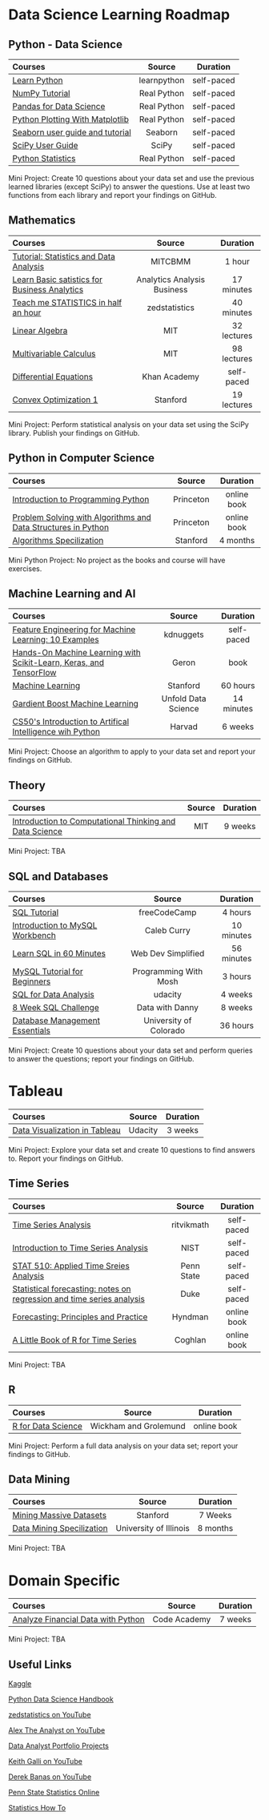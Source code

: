 # Data Science Learning Roadmap  

## Python - Data Science 

Courses | Source | Duration 
:-- | :--: | :--: 
[Learn Python](https://www.learnpython.org/) | learnpython | self-paced |
[NumPy Tutorial](https://realpython.com/numpy-tutorial/) | Real Python | self-paced | 
[Pandas for Data Science](https://realpython.com/learning-paths/pandas-data-science/) | Real Python | self-paced |
[Python Plotting With Matplotlib](https://realpython.com/python-matplotlib-guide/)| Real Python | self-paced |
[Seaborn user guide and tutorial](https://seaborn.pydata.org/tutorial.html) | Seaborn | self-paced |
[SciPy User Guide](https://docs.scipy.org/doc/scipy/reference/tutorial/) | SciPy | self-paced |
[Python Statistics](https://realpython.com/python-statistics/) | Real Python | self-paced 

Mini Project: Create 10 questions about your data set and use the previous learned libraries (except SciPy) to answer the questions. Use at least two functions from each library and report your findings on GitHub. 

## Mathematics  

Courses | Source | Duration 
:-- | :--: | :--: 
[Tutorial: Statistics and Data Analysis](https://www.youtube.com/watch?v=XbHeCL_8UhA) | MITCBMM | 1 hour |
[Learn Basic satistics for Business Analytics](https://www.youtube.com/watch?v=RiJYbxH77eQ) | Analytics Analysis Business | 17 minutes |
[Teach me STATISTICS in half an hour](https://www.youtube.com/watch?v=kyjlxsLW1Is) | zedstatistics | 40 minutes |
[Linear Algebra](https://ocw.mit.edu/courses/mathematics/18-06sc-linear-algebra-fall-2011/) | MIT | 32 lectures |
[Multivariable Calculus](https://ocw.mit.edu/courses/mathematics/18-02sc-multivariable-calculus-fall-2010/index.htm) | MIT | 98 lectures |
[Differential Equations](https://www.khanacademy.org/math/differential-equations) | Khan Academy | self-paced | 
[Convex Optimization 1](https://see.stanford.edu/Course/EE364A) | Stanford | 19 lectures |

Mini Project: Perform statistical analysis on your data set using the SciPy library. Publish your findings on GitHub. 


## Python in Computer Science 
Courses | Source | Duration 
:-- | :--: | :--: 
[Introduction to Programming Python](https://introcs.cs.princeton.edu/python/home/) | Princeton | online book |
[Problem Solving with Algorithms and Data Structures in Python](https://runestone.academy/runestone/books/published/pythonds/index.html) | Princeton | online book |
[Algorithms Specilization](https://www.coursera.org/specializations/algorithms) | Stanford | 4 months |

Mini Python Project: No project as the books and course will have exercises.


## Machine Learning and AI

Courses | Source | Duration 
:-- | :--: | :--: 
[Feature Engineering for Machine Learning: 10 Examples](https://www.kdnuggets.com/2018/12/feature-engineering-explained.html) | kdnuggets | self-paced |
[Hands-On Machine Learning with Scikit-Learn, Keras, and TensorFlow](https://www.amazon.com/Hands-Machine-Learning-Scikit-Learn-TensorFlow/dp/1491962291) |  Geron | book
[Machine Learning](https://www.coursera.org/learn/machine-learning?ranMID=40328&ranEAID=PtFMiHYfEVk&ranSiteID=PtFMiHYfEVk-Tr9MHoJNLweo.ZSKKXFr1A&siteID=PtFMiHYfEVk-Tr9MHoJNLweo.ZSKKXFr1A&utm_content=10&utm_medium=partners&utm_source=linkshare&utm_campaign=PtFMiHYfEVk) | Stanford | 60 hours 
[Gardient Boost Machine Learning](https://www.youtube.com/watch?v=j034-r3O2Cg) | Unfold Data Science | 14 minutes 
[CS50's Introduction to Artifical Intelligence wih Python](https://cs50.harvard.edu/ai/2020/) | Harvad | 6 weeks |

Mini Project: Choose an algorithm to apply to your data set and report your findings on GitHub.

## Theory 

Courses | Source | Duration 
:-- | :--: | :--: 
[Introduction to Computational Thinking and Data Science](https://www.edx.org/course/introduction-to-computational-thinking-and-data-4) | MIT | 9 weeks 

Mini Project: TBA

## SQL and Databases 

Courses | Source | Duration 
:-- | :--: | :--: 
[SQL Tutorial](https://www.youtube.com/watch?v=HXV3zeQKqGY) | freeCodeCamp | 4 hours
[Introduction to MySQL Workbench](https://www.youtube.com/watch?v=RSHevYMwCVw) | Caleb Curry | 10 minutes 
[Learn SQL in 60 Minutes](https://www.youtube.com/watch?v=p3qvj9hO_Bo) | Web Dev Simplified | 56 minutes 
[MySQL Tutorial for Beginners](https://www.youtube.com/watch?v=7S_tz1z_5bA) | Programming With Mosh | 3 hours |
[SQL for Data Analysis](https://www.udacity.com/course/sql-for-data-analysis--ud198?irclickid=zHeTDDR5sxyLRkFwUx0Mo3cXUkES4T1lRwK1xU0&irgwc=1&utm_source=affiliate&utm_medium=&aff=259799&utm_term=&utm_campaign=_gtc_www_classcentral_com_&utm_content=&adid=788805) | udacity | 4 weeks
[8 Week SQL Challenge](https://8weeksqlchallenge.com/case-study-1/) | Data with Danny | 8 weeks | 
[Database Management Essentials](https://www.coursera.org/learn/database-management) | University of Colorado | 36 hours

Mini Project: Create 10 questions about your data set and perform queries to answer the questions; report your findings on GitHub. 

# Tableau 
Courses | Source | Duration 
:-- | :--: | :--: 
[Data Visualization in Tableau](https://www.udacity.com/course/data-visualization-in-tableau--ud1006) | Udacity | 3 weeks

Mini Project: Explore your data set and create 10 questions to find answers to. Report your findings on GitHub. 

## Time Series 

Courses | Source | Duration 
:-- | :--: | :--: 
[Time Series Analysis](https://www.youtube.com/playlist?list=PLvcbYUQ5t0UHOLnBzl46_Q6QKtFgfMGc3) | ritvikmath | self-paced | 
[Introduction to Time Series Analysis](https://www.itl.nist.gov/div898/handbook/pmc/section4/pmc4.htm) | NIST | self-paced | 
[STAT 510: Applied Time Sreies Analysis](https://online.stat.psu.edu/stat510/) | Penn State | self-paced |
[Statistical forecasting: notes on regression and time series analysis](https://people.duke.edu/~rnau/411home.htm) | Duke | self-paced |
[Forecasting: Principles and Practice](https://otexts.com/fpp3/) | Hyndman | online book | 
[A Little Book of R for Time Series](https://a-little-book-of-r-for-time-series.readthedocs.io/en/latest/) | Coghlan | online book |

Mini Project: TBA 

## R

Courses | Source | Duration 
:-- | :--: | :--: 
[R for Data Science](https://r4ds.had.co.nz/) | Wickham and Grolemund | online book | 

Mini Project: Perform a full data analysis on your data set; report your findings to GitHub. 

## Data Mining 

Courses | Source | Duration 
:-- | :--: | :--: 
[Mining Massive Datasets](https://www.edx.org/course/mining-massive-datasets) | Stanford | 7 Weeks |
[Data Mining Specilization](https://www.coursera.org/specializations/data-mining) | University of Illinois | 8 months |

Mini Project: TBA 

# Domain Specific

Courses | Source | Duration 
:-- | :--: | :--: 
[Analyze Financial Data with Python](https://www.codecademy.com/learn/paths/finance-python) | Code Academy | 7 weeks |

Mini Project: TBA 

## Useful Links

[Kaggle](https://www.kaggle.com/)

[Python Data Science Handbook](https://jakevdp.github.io/PythonDataScienceHandbook/)

[zedstatistics on YouTube](https://www.youtube.com/channel/UC6AVa0vSrCpuskzGDDKz_EQ)

[Alex The Analyst on YouTube](https://www.youtube.com/channel/UC7cs8q-gJRlGwj4A8OmCmXg)

[Data Analyst Portfolio Projects](https://www.youtube.com/watch?v=qfyynHBFOsM&list=PLUaB-1hjhk8H48Pj32z4GZgGWyylqv85f) 

[Keith Galli on YouTube](https://www.youtube.com/channel/UCq6XkhO5SZ66N04IcPbqNcw)

[Derek Banas on YouTube](https://www.youtube.com/user/derekbanas)

[Penn State Statistics Online](https://online.stat.psu.edu/statprogram/graduate-programs)

[Statistics How To](https://www.statisticshowto.com/)


